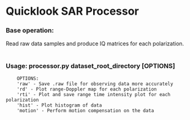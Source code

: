 # Quicklook SAR Processor

### Base operation:
Read raw data samples and produce IQ matrices for each polarization.
#
### Usage: processor.py dataset_root_directory [OPTIONS]
        OPTIONS:
        'raw' - Save .raw file for observing data more accurately
        'rd' - Plot range-Doppler map for each polarization
        'rti' - Plot and save range time intensity plot for each polarization
        'hist' - Plot histogram of data
        'motion' - Perform motion compensation on the data